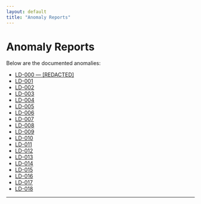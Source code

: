 ```yaml
---
layout: default
title: "Anomaly Reports"
---
```



# Anomaly Reports

Below are the documented anomalies:

- [LD-000 — [REDACTED]](LD-000.md)
- [LD-001](LD-001.md)
- [LD-002](LD-002.md)
- [LD-003](LD-003.md)
- [LD-004]()
- [LD-005]()
- [LD-006]()
- [LD-007]()
- [LD-008]()
- [LD-009]()
- [LD-010]()
- [LD-011]()
- [LD-012]()
- [LD-013]()
- [LD-014]()
- [LD-015]()
- [LD-016]()
- [LD-017]()
- [LD-018]()

---

